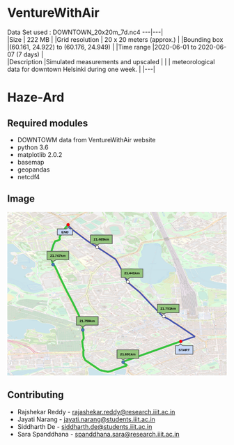 # VentureWithAir
Data Set used :
DOWNTOWN_20x20m_7d.nc4
---|---|	
|Size 	         | 222 MB							|
|Grid resolution |	20 x 20 meters (approx.)				|
|Bounding box 	 |(60.161, 24.922) to (60.176, 24.949)				|
|Time range 	 |2020-06-01 to 2020-06-07 (7 days)				|	
|Description 	 |Simulated measurements and upscaled 				|
|		 | meteorological data for downtown Helsinki during one week.	|
|---|		 
# Haze-Ard

## Required modules
* DOWNTOWM data from VentureWithAir website
* python 3.6
* matplotlib 2.0.2
* basemap
* geopandas
* netcdf4 

## Image
![Map of the paths](map.png)

## Contributing
* Rajshekar Reddy - rajashekar.reddy@research.iiit.ac.in
* Jayati Narang - jayati.narang@students.iiit.ac.in
* Siddharth De - siddharth.de@students.iiit.ac.in
* Sara Spanddhana - spanddhana.sara@research.iiit.ac.in
